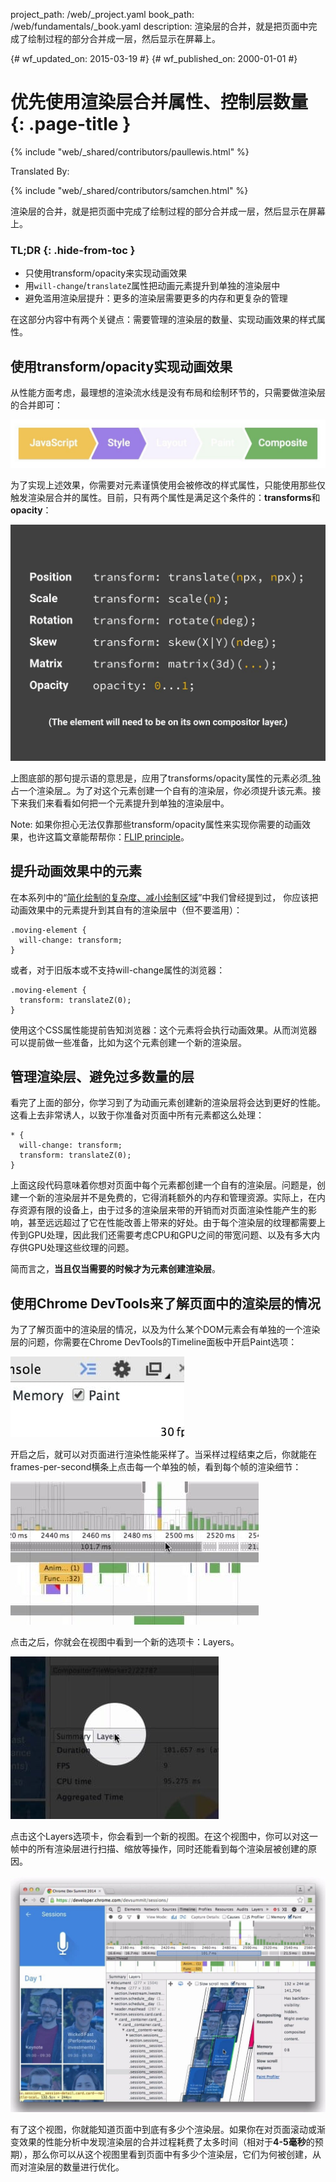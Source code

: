 project_path: /web/_project.yaml
book_path: /web/fundamentals/_book.yaml
description: 渲染层的合并，就是把页面中完成了绘制过程的部分合并成一层，然后显示在屏幕上。

{# wf_updated_on: 2015-03-19 #}
{# wf_published_on: 2000-01-01 #}

# 优先使用渲染层合并属性、控制层数量 {: .page-title }

{% include "web/_shared/contributors/paullewis.html" %}


Translated By: 

{% include "web/_shared/contributors/samchen.html" %}


渲染层的合并，就是把页面中完成了绘制过程的部分合并成一层，然后显示在屏幕上。

### TL;DR {: .hide-from-toc }
- 只使用transform/opacity来实现动画效果
- 用`will-change`/`translateZ`属性把动画元素提升到单独的渲染层中
- 避免滥用渲染层提升：更多的渲染层需要更多的内存和更复杂的管理


在这部分内容中有两个关键点：需要管理的渲染层的数量、实现动画效果的样式属性。

## 使用transform/opacity实现动画效果
从性能方面考虑，最理想的渲染流水线是没有布局和绘制环节的，只需要做渲染层的合并即可：

<img src="images/stick-to-compositor-only-properties-and-manage-layer-count/frame-no-layout-paint.jpg"  alt="The pixel pipeline with no layout or paint.">

为了实现上述效果，你需要对元素谨慎使用会被修改的样式属性，只能使用那些仅触发渲染层合并的属性。目前，只有两个属性是满足这个条件的：**transforms**和**opacity**：

<img src="images/stick-to-compositor-only-properties-and-manage-layer-count/safe-properties.jpg"  alt="The properties you can animate without triggering layout or paint.">

上图底部的那句提示语的意思是，应用了transforms/opacity属性的元素必须_独占一个渲染层_。为了对这个元素创建一个自有的渲染层，你必须提升该元素。接下来我们来看看如何把一个元素提升到单独的渲染层中。

Note: 如果你担心无法仅靠那些transform/opacity属性来实现你需要的动画效果，也许这篇文章能帮帮你：<a href="http://aerotwist.com/blog/flip-your-animations">FLIP principle</a>。

## 提升动画效果中的元素

在本系列中的“[简化绘制的复杂度、减小绘制区域](simplify-paint-complexity-and-reduce-paint-areas)”中我们曾经提到过， 你应该把动画效果中的元素提升到其自有的渲染层中（但不要滥用）：


    .moving-element {
      will-change: transform;
    }
    

或者，对于旧版本或不支持will-change属性的浏览器：


    .moving-element {
      transform: translateZ(0);
    }
    

使用这个CSS属性能提前告知浏览器：这个元素将会执行动画效果。从而浏览器可以提前做一些准备，比如为这个元素创建一个新的渲染层。

## 管理渲染层、避免过多数量的层

看完了上面的部分，你学习到了为动画元素创建新的渲染层将会达到更好的性能。这看上去非常诱人，以致于你准备对页面中所有元素都这么处理：


    * {
      will-change: transform;
      transform: translateZ(0);
    }
    

上面这段代码意味着你想对页面中每个元素都创建一个自有的渲染层。问题是，创建一个新的渲染层并不是免费的，它得消耗额外的内存和管理资源。实际上，在内存资源有限的设备上，由于过多的渲染层来带的开销而对页面渲染性能产生的影响，甚至远远超过了它在性能改善上带来的好处。由于每个渲染层的纹理都需要上传到GPU处理，因此我们还需要考虑CPU和GPU之间的带宽问题、以及有多大内存供GPU处理这些纹理的问题。

简而言之，**当且仅当需要的时候才为元素创建渲染层**。

## 使用Chrome DevTools来了解页面中的渲染层的情况

为了了解页面中的渲染层的情况，以及为什么某个DOM元素会有单独的一个渲染层的问题，你需要在Chrome DevTools的Timeline面板中开启Paint选项：

<img src="images/stick-to-compositor-only-properties-and-manage-layer-count/paint-profiler.jpg"  alt="The toggle for the paint profiler in Chrome DevTools.">

开启之后，就可以对页面进行渲染性能采样了。当采样过程结束之后，你就能在frames-per-second横条上点击每一个单独的帧，看到每个帧的渲染细节：

<img src="images/stick-to-compositor-only-properties-and-manage-layer-count/frame-of-interest.jpg"  alt="A frame the developer is interested in profiling.">

点击之后，你就会在视图中看到一个新的选项卡：Layers。

<img src="images/stick-to-compositor-only-properties-and-manage-layer-count/layer-tab.jpg"  alt="The layer tab button in Chrome DevTools.">

点击这个Layers选项卡，你会看到一个新的视图。在这个视图中，你可以对这一帧中的所有渲染层进行扫描、缩放等操作，同时还能看到每个渲染层被创建的原因。

<img src="images/stick-to-compositor-only-properties-and-manage-layer-count/layer-view.jpg"  alt="The layer view in Chrome DevTools.">

有了这个视图，你就能知道页面中到底有多少个渲染层。如果你在对页面滚动或渐变效果的性能分析中发现渲染层的合并过程耗费了太多时间（相对于**4-5毫秒**的预期），那么你可以从这个视图里看到页面中有多少个渲染层，它们为何被创建，从而对渲染层的数量进行优化。


